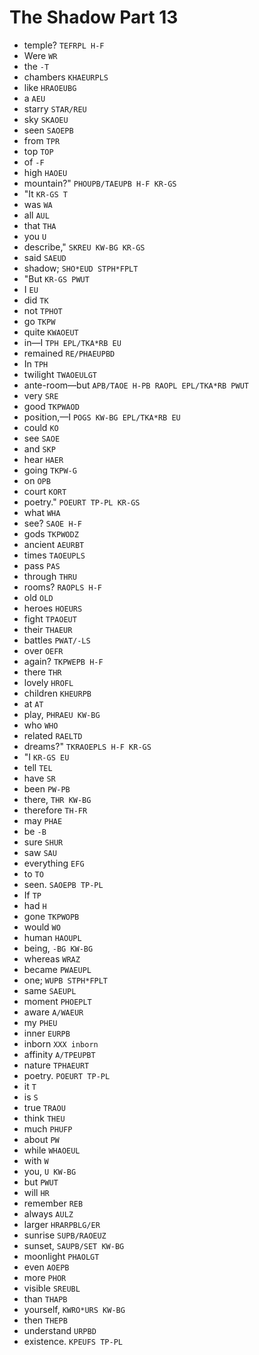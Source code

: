 # The Shadow Part 13

* temple? `TEFRPL H-F`
* Were `WR`
* the `-T`
* chambers `KHAEURPLS`
* like `HRAOEUBG`
* a `AEU`
* starry `STAR/REU`
* sky `SKAOEU`
* seen `SAOEPB`
* from `TPR`
* top `TOP`
* of `-F`
* high `HAOEU`
* mountain?" `PHOUPB/TAEUPB H-F KR-GS`
* "It `KR-GS T`
* was `WA`
* all `AUL`
* that `THA`
* you `U`
* describe," `SKREU KW-BG KR-GS`
* said `SAEUD`
* shadow; `SHO*EUD STPH*FPLT`
* "But `KR-GS PWUT`
* I `EU`
* did `TK`
* not `TPHOT`
* go `TKPW`
* quite `KWAOEUT`
* in—I `TPH EPL/TKA*RB EU`
* remained `RE/PHAEUPBD`
* In `TPH`
* twilight `TWAOEULGT`
* ante-room—but `APB/TAOE H-PB RAOPL EPL/TKA*RB PWUT`
* very `SRE`
* good `TKPWAOD`
* position,—I `POGS KW-BG EPL/TKA*RB EU`
* could `KO`
* see `SAOE`
* and `SKP`
* hear `HAER`
* going `TKPW-G`
* on `OPB`
* court `KORT`
* poetry." `POEURT TP-PL KR-GS`
* what `WHA`
* see? `SAOE H-F`
* gods `TKPWODZ`
* ancient `AEURBT`
* times `TAOEUPLS`
* pass `PAS`
* through `THRU`
* rooms? `RAOPLS H-F`
* old `OLD`
* heroes `HOEURS`
* fight `TPAOEUT`
* their `THAEUR`
* battles `PWAT/-LS`
* over `OEFR`
* again? `TKPWEPB H-F`
* there `THR`
* lovely `HROFL`
* children `KHEURPB`
* at `AT`
* play, `PHRAEU KW-BG`
* who `WHO`
* related `RAELTD`
* dreams?" `TKRAOEPLS H-F KR-GS`
* "I `KR-GS EU`
* tell `TEL`
* have `SR`
* been `PW-PB`
* there, `THR KW-BG`
* therefore `TH-FR`
* may `PHAE`
* be `-B`
* sure `SHUR`
* saw `SAU`
* everything `EFG`
* to `TO`
* seen. `SAOEPB TP-PL`
* If `TP`
* had `H`
* gone `TKPWOPB`
* would `WO`
* human `HAOUPL`
* being, `-BG KW-BG`
* whereas `WRAZ`
* became `PWAEUPL`
* one; `WUPB STPH*FPLT`
* same `SAEUPL`
* moment `PHOEPLT`
* aware `A/WAEUR`
* my `PHEU`
* inner `EURPB`
* inborn `XXX inborn`
* affinity `A/TPEUPBT`
* nature `TPHAEURT`
* poetry. `POEURT TP-PL`
* it `T`
* is `S`
* true `TRAOU`
* think `THEU`
* much `PHUFP`
* about `PW`
* while `WHAOEUL`
* with `W`
* you, `U KW-BG`
* but `PWUT`
* will `HR`
* remember `REB`
* always `AULZ`
* larger `HRARPBLG/ER`
* sunrise `SUPB/RAOEUZ`
* sunset, `SAUPB/SET KW-BG`
* moonlight `PHAOLGT`
* even `AOEPB`
* more `PHOR`
* visible `SREUBL`
* than `THAPB`
* yourself, `KWRO*URS KW-BG`
* then `THEPB`
* understand `URPBD`
* existence. `KPEUFS TP-PL`
